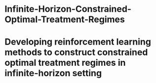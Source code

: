 # Infinite-Horizon-Constrained-Optimal-Treatment-Regimes
# Developing reinforcement learning methods to construct constrained optimal treatment regimes in infinite-horizon setting
